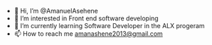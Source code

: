 - 👋 Hi, I’m @AmanuelAsehene
- 👀 I’m interested in Front end software developing
- 🌱 I’m currently learning Software Developer in the ALX progeram  
- 📫 How to reach me amanashene2013@gmail.com

<!---
AmanuelAsehene/AmanuelAsehene is a ✨ special ✨ repository because its `README.md` (this file) appears on your GitHub profile.
You can click the Preview link to take a look at your changes.
--->
